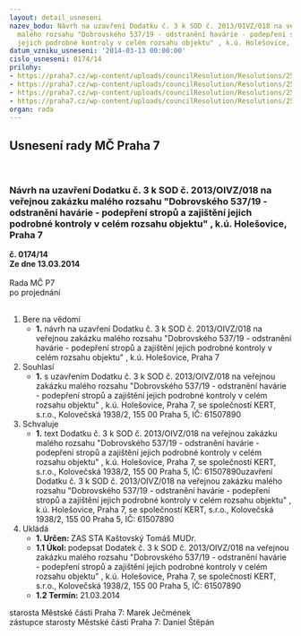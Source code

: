 ```yaml
---
layout: detail_usneseni
nazev_bodu: Návrh na uzavření Dodatku č. 3 k SOD č. 2013/OIVZ/018 na veřejnou zakázku
  malého rozsahu "Dobrovského 537/19 - odstranění havárie - podepření stropů a zajištění
  jejich podrobné kontroly v celém rozsahu objektu" , k.ú. Holešovice, Praha 7
datum_vzniku_usneseni: '2014-03-13 00:00:00'
cislo_usneseni: 0174/14
prilohy:
- https://praha7.cz/wp-content/uploads/councilResolution/Resolutions/25207/12-14-1._dodatek_%c4%8d._3_-_op.doc
- https://praha7.cz/wp-content/uploads/councilResolution/Resolutions/25207/12-14-2._%c5%be%c3%a1dost-prodlou%c5%been%c3%ad_term%c3%adnu.jpg
- https://praha7.cz/wp-content/uploads/councilResolution/Resolutions/25207/12-14-3._pln%c3%a1_moc.doc
- https://praha7.cz/wp-content/uploads/councilResolution/Resolutions/25207/12-14-4._v%c3%bdpis_z_obchodn%c3%adho_rejst%c5%99%c3%adku_ze_dne_12.3.2014.pdf
organ: rada
---
```

<div id="ucUsn_pList" class="usn">
	<span><h2>Usnesení rady MČ Praha 7 </h2>
<br></span><div class="standBody">
<span><h3>Návrh na uzavření Dodatku č. 3 k SOD č. 2013/OIVZ/018 na veřejnou zakázku malého rozsahu "Dobrovského 537/19 - odstranění havárie - podepření stropů a zajištění jejich podrobné kontroly v celém rozsahu objektu" , k.ú. Holešovice, Praha 7</h3></span><div class="center">
		<strong>č. 0174/14</strong><br>
	</div>
<div class="center">
		<strong>Ze dne 13.03.2014</strong><br><br>
	</div>Rada MČ P7<br> po projednání<br><br><ol>
<li>Bere na vědomí<ul><li>
<strong>1.</strong> návrh na uzavření Dodatku č. 3 k SOD č. 2013/OIVZ/018 na veřejnou zakázku malého rozsahu "Dobrovského 537/19 - odstranění havárie - podepření stropů a zajištění jejich podrobné kontroly v celém rozsahu objektu" , k.ú. Holešovice, Praha 7</li></ul>
</li>
<li>Souhlasí<ul><li>
<strong>1.</strong> s uzavřením Dodatku č. 3 k SOD č. 2013/OIVZ/018 na veřejnou zakázku malého rozsahu "Dobrovského 537/19 - odstranění havárie - podepření stropů a zajištění jejich podrobné kontroly v celém rozsahu objektu" , k.ú. Holešovice, Praha 7, se společností  KERT, s.r.o., Kolovečská 1938/2, 155 00 Praha 5, IČ: 61507890</li></ul>
</li>
<li>Schvaluje<ul><li>
<strong>1.</strong> text Dodatku č. 3 k SOD č. 2013/OIVZ/018 na veřejnou zakázku malého rozsahu "Dobrovského 537/19 - odstranění havárie - podepření stropů a zajištění jejich podrobné kontroly v celém rozsahu objektu" , k.ú. Holešovice, Praha 7, se společností  KERT, s.r.o., Kolovečská 1938/2, 155 00 Praha 5, IČ: 61507890uzavření Dodatku č. 3 k SOD č. 2013/OIVZ/018 na veřejnou zakázku malého rozsahu "Dobrovského 537/19 - odstranění havárie - podepření stropů a zajištění jejich podrobné kontroly v celém rozsahu objektu" , k.ú. Holešovice, Praha 7, se společností  KERT, s.r.o., Kolovečská 1938/2, 155 00 Praha 5, IČ: 61507890</li></ul>
</li>
<li>Ukládá<ul>
<li>
<strong>1. Určen: </strong>ZAS STA Kaštovský Tomáš MUDr.</li>
<li>
<strong>1.1 Úkol: </strong>podepsat Dodatek č. 3  k SOD č. 2013/OIVZ/018 na veřejnou zakázku malého rozsahu "Dobrovského 537/19 - odstranění havárie - podepření stropů a zajištění jejich podrobné kontroly v celém rozsahu objektu" , k.ú. Holešovice, Praha 7, se společností  KERT, s.r.o., Kolovečská 1938/2, 155 00 Praha 5, IČ: 61507890</li>
<li>
<strong>1.2 Termín: </strong>21.03.2014</li>
</ul>
</li>
</ol>starosta Městské části Praha 7: Marek Ječmének<br>zástupce starosty Městské části Praha 7: Daniel Štěpán 
</div>
</div>